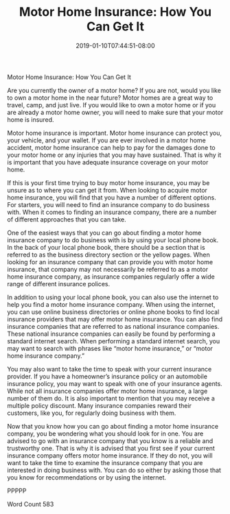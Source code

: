 ﻿---
title: "Motor Home Insurance:  How You Can Get It"
date: 2019-01-10T07:44:51-08:00
description: "TXT Tips for Web Success"
featured_image: "/images/TXT.jpg"
tags: ["TXT"]
---

Motor Home Insurance:  How You Can Get It

Are you currently the owner of a motor home?  If you are not, would you like to own a motor home in the near future?  Motor homes are a great way to travel, camp, and just live.  If you would like to own a motor home or if you are already a motor home owner, you will need to make sure that your motor home is insured.

Motor home insurance is important.  Motor home insurance can protect you, your vehicle, and your wallet.  If you are ever involved in a motor home accident, motor home insurance can help to pay for the damages done to your motor home or any injuries that you may have sustained. That is why it is important that you have adequate insurance coverage on your motor home.

If this is your first time trying to buy motor home insurance, you may be unsure as to where you can get it from. When looking to acquire motor home insurance, you will find that you have a number of different options.  For starters, you will need to find an insurance company to do business with. When it comes to finding an insurance company, there are a number of different approaches that you can take.

One of the easiest ways that you can go about finding a motor home insurance company to do business with is by using your local phone book.  In the back of your local phone book, there should be a section that is referred to as the business directory section or the yellow pages.  When looking for an insurance company that can provide you with motor home insurance, that company may not necessarily be referred to as a motor home insurance company, as insurance companies regularly offer a wide range of different insurance polices.

In addition to using your local phone book, you can also use the internet to help you find a motor home insurance company. When using the internet, you can use online business directories or online phone books to find local insurance providers that may offer motor home insurance.  You can also find insurance companies that are referred to as national insurance companies. These national insurance companies can easily be found by performing a standard internet search. When performing a standard internet search, you may want to search with phrases like “motor home insurance,” or “motor home insurance company.”

You may also want to take the time to speak with your current insurance provider.  If you have a homeowner’s insurance policy or an automobile insurance policy, you may want to speak with one of your insurance agents. While not all insurance companies offer motor home insurance, a large number of them do.  It is also important to mention that you may receive a multiple policy discount.  Many insurance companies reward their customers, like you, for regularly doing business with them.

Now that you know how you can go about finding a motor home insurance company, you be wondering what you should look for in one. You are advised to go with an insurance company that you know is a reliable and trustworthy one. That is why it is advised that you first see if your current insurance company offers motor home insurance.  If they do not, you will want to take the time to examine the insurance company that you are interested in doing business with. You can do so either by asking those that you know for recommendations or by using the internet.

PPPPP

Word Count 583

